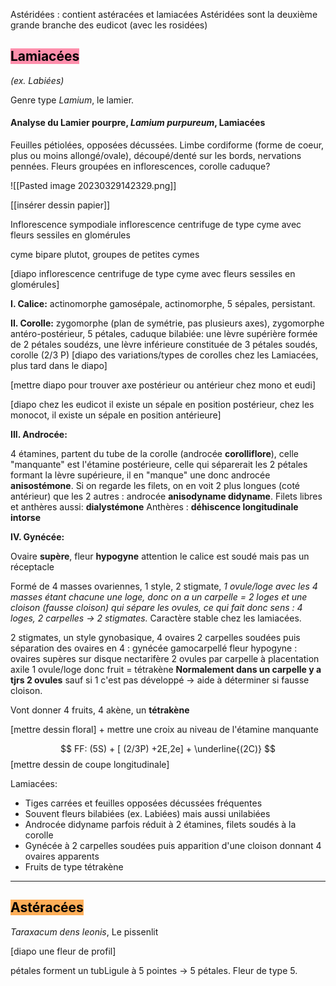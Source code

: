 Astéridées : contient astéracées et lamiacées 
Astéridées sont la deuxième grande branche des eudicot (avec les rosidées)



## <mark style="background: #FF5582A6;">Lamiacées</mark> 
*(ex. Labiées)*

Genre type *Lamium*, le lamier.

#### Analyse du Lamier pourpre, *Lamium purpureum*, Lamiacées


Feuilles pétiolées, opposées décussées.
Limbe cordiforme (forme de coeur, plus ou moins allongé/ovale), découpé/denté sur les bords, nervations pennées.
Fleurs groupées en inflorescences, corolle caduque?

![[Pasted image 20230329142329.png]]

[[insérer dessin papier]]


Inflorescence sympodiale
inflorescence centrifuge de type cyme avec fleurs sessiles en glomérules

cyme bipare plutot, groupes de petites cymes


[diapo inflorescence centrifuge de type cyme avec fleurs sessiles en glomérules]


**I. Calice:**
actinomorphe gamosépale, actinomorphe, 5 sépales, persistant.

**II. Corolle:**
zygomorphe (plan de symétrie, pas plusieurs axes), zygomorphe antéro-postérieur, 5 pétales, caduque
bilabiée: une lèvre supérière formée de 2 pétales soudézs, une lèvre inférieure constituée de 3 pétales soudés, corolle (2/3 P)
[diapo des variations/types de corolles chez les Lamiacées, plus tard dans le diapo]

[mettre diapo pour trouver axe postérieur ou antérieur chez mono et eudi]

[diapo chez les eudicot il existe un sépale en position postérieur, chez les monocot, il existe un sépale en position antérieure]

**III. Androcée:**

4 étamines, partent du tube de la corolle (androcée **corolliflore**), celle "manquante" est l'étamine postérieure, celle qui séparerait les 2 pétales formant la lèvre supérieure, il en "manque" une donc androcée **anisostémone**. 
Si on regarde les filets, on en voit 2 plus longues (coté antérieur) que les 2 autres : androcée **anisodyname didyname**.
Filets libres et anthères aussi: **dialystémone**
Anthères : **déhiscence longitudinale intorse**


**IV. Gynécée:**

Ovaire **supère**, fleur **hypogyne**
attention le calice est soudé mais pas un réceptacle

Formé de 4 masses ovariennes, 1 style, 2 stigmate, 
*1 ovule/loge avec les 4 masses étant chacune une loge, donc on a un carpelle = 2 loges et une cloison (fausse cloison) qui sépare les ovules, ce qui fait donc sens : 4 loges, 2 carpelles -> 2 stigmates.*
Caractère stable chez les lamiacées.

2 stigmates, un style gynobasique, 4 ovaires
2 carpelles soudées puis séparation des ovaires en 4 : gynécée gamocarpellé
fleur hypogyne : ovaires supères sur disque nectarifère
2 ovules par carpelle à placentation axile
1 ovule/loge donc fruit = tétrakène
**Normalement dans un carpelle y a tjrs 2 ovules** sauf si 1 c'est pas développé -> aide à déterminer si fausse cloison.

Vont donner 4 fruits, 4 akène, un **tétrakène**

[mettre dessin floral] + mettre une croix au niveau de l'étamine manquante

$$ FF: (5S) + [ (2/3P) +2E,2e] + \underline{(2C)} $$
[mettre dessin de coupe longitudinale]

Lamiacées:

- Tiges carrées et feuilles opposées décussées fréquentes
- Souvent fleurs bilabiées (ex. Labiées) mais aussi unilabiées
- Androcée didyname parfois réduit à 2 étamines, filets soudés à la corolle
- Gynécée à 2 carpelles soudées puis apparition d'une cloison donnant 4 ovaires apparents
- Fruits de type tétrakène

____

## <mark style="background: #FF8500A6;">Astéracées</mark>

*Taraxacum dens leonis*, Le pissenlit

[diapo une fleur de profil]

pétales forment un tubLigule à 5 pointes -> 5 pétales.
Fleur de type 5.